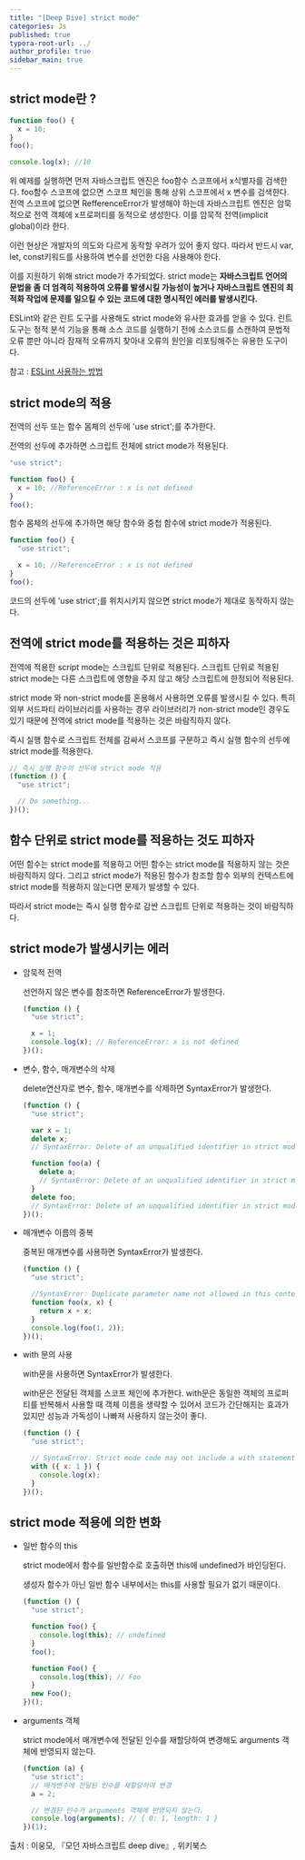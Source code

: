 ```yaml
---
title: "[Deep Dive] strict mode"
categories: Js
published: true
typora-root-url: ../
author_profile: true
sidebar_main: true
---
```


## strict mode란 ?

```javascript
function foo() {
  x = 10;
}
foo();

console.log(x); //10
```

위 예제를 실행하면 먼저 자바스크립트 엔진은 foo함수 스코프에서 x식별자를 검색한다.
foo함수 스코프에 없으면 스코프 체인을 통해 상위 스코프에서 x 변수를 검색한다.
전역 스코프에 없으면 RefferenceError가 발생해야 하는데 자바스크립트 엔진은 암묵적으로 전역 객체에 x프로퍼티를 동적으로 생성한다. 이를 암묵적 전역(implicit global)이라 한다.

이런 현상은 개발자의 의도와 다르게 동작할 우려가 있어 좋지 않다.
따라서 반드시 var, let, const키워드를 사용하여 변수를 선언한 다음 사용해야 한다.

이를 지원하기 위해 strict mode가 추가되었다. strict mode는 **자바스크립트 언어의 문법을 좀 더 엄격히 적용하여 오류를 발생시킬 가능성이 높거나 자바스크립트 엔진의 최적화 작업에 문제를 일으킬 수 있는 코드에 대한 명시적인 에러를 발생시킨다.**

ESLint와 같은 린트 도구를 사용해도 strict mode와 유사한 효과를 얻을 수 있다.
린트 도구는 정적 분석 기능을 통해 소스 코드를 실행하기 전에 소스코드를 스캔하여 문법적 오류 뿐만 아니라 잠재적 오류까지 찾아내 오류의 원인을 리포팅해주는 유용한 도구이다.

참고 : <a href="https://poiemaweb.com/eslint">ESLint 사용하는 방법</a>

## strict mode의 적용

전역의 선두 또는 함수 몸체의 선두에 'use strict';를 추가한다.

전역의 선두에 추가하면 스크립트 전체에 strict mode가 적용된다.

```javascript
"use strict";

function foo() {
  x = 10; //ReferenceError : x is not defined
}
foo();
```

함수 몸체의 선두에 추가하면 해당 함수와 중첩 함수에 strict mode가 적용된다.

```javascript
function foo() {
  "use strict";

  x = 10; //ReferenceError : x is not defined
}
foo();
```

코드의 선두에 'use strict';를 위치시키지 않으면 strict mode가 제대로 동작하지 않는다.

## 전역에 strict mode를 적용하는 것은 피하자

전역에 적용한 script mode는 스크립트 단위로 적용된다. 스크립트 단위로 적용된 strict mode는 다른 스크립트에 영향을 주지 않고 해당 스크립트에 한정되어 적용된다.

strict mode 와 non-strict mode를 혼용해서 사용하면 오류를 발생시킬 수 있다. 특히 외부 서드파티 라이브러리를 사용하는 경우 라이브러리가 non-strict mode인 경우도 있기 때문에 전역에 strict mode를 적용하는 것은 바람직하지 않다.

즉시 실행 함수로 스크립트 전체를 감싸서 스코프를 구분하고 즉시 실행 함수의 선두에 strict mode를 적용한다.

```javascript
// 즉시 실행 함수의 선두에 strict mode 적용
(function () {
  "use strict";

  // Do something...
})();
```

## 함수 단위로 strict mode를 적용하는 것도 피하자

어떤 함수는 strict mode를 적용하고 어떤 함수는 strict mode를 적용하지 않는 것은 바람직하지 않다.
그리고 strict mode가 적용된 함수가 참조할 함수 외부의 컨텍스트에 strict mode를 적용하지 않는다면 문제가 발생할 수 있다.

따라서 strict mode는 즉시 실행 함수로 감싼 스크립트 단위로 적용하는 것이 바람직하다.

## strict mode가 발생시키는 에러

- 암묵적 전역

  선언하지 않은 변수를 참조하면 ReferenceError가 발생한다.

  ```javascript
  (function () {
    "use strict";

    x = 1;
    console.log(x); // ReferenceError: x is not defined
  })();
  ```

- 변수, 함수, 매개변수의 삭제

  delete연산자로 변수, 함수, 매개변수를 삭제하면 SyntaxError가 발생한다.

  ```javascript
  (function () {
    "use strict";

    var x = 1;
    delete x;
    // SyntaxError: Delete of an unqualified identifier in strict mode.

    function foo(a) {
      delete a;
      // SyntaxError: Delete of an unqualified identifier in strict mode.
    }
    delete foo;
    // SyntaxError: Delete of an unqualified identifier in strict mode.
  })();
  ```

- 매개변수 이름의 중복

  중복된 매개변수를 사용하면 SyntaxError가 발생한다.

  ```javascript
  (function () {
    "use strict";

    //SyntaxError: Duplicate parameter name not allowed in this context
    function foo(x, x) {
      return x + x;
    }
    console.log(foo(1, 2));
  })();
  ```

- with 문의 사용

  with문을 사용하면 SyntaxError가 발생한다.

  with문은 전달된 객체를 스코프 체인에 추가한다. with문은 동일한 객체의 프로퍼티를 반복해서 사용할 때 객체 이름을 생략할 수 있어서 코드가 간단해지는 효과가 있지만 성능과 가독성이 나빠져 사용하지 않는것이 좋다.

  ```javascript
  (function () {
    "use strict";

    // SyntaxError: Strict mode code may not include a with statement
    with ({ x: 1 }) {
      console.log(x);
    }
  })();
  ```

## strict mode 적용에 의한 변화

- 일반 함수의 this

  strict mode에서 함수를 일반함수로 호출하면 this에 undefined가 바인딩된다.

  생성자 함수가 아닌 일반 함수 내부에서는 this를 사용할 필요가 없기 때문이다.

  ```javascript
  (function () {
    "use strict";

    function foo() {
      console.log(this); // undefined
    }
    foo();

    function Foo() {
      console.log(this); // Foo
    }
    new Foo();
  })();
  ```

- arguments 객체

  strict mode에서 매개변수에 전달된 인수를 재할당하여 변경해도 arguments 객체에 반영되지 않는다.

  ```javascript
  (function (a) {
    "use strict";
    // 매개변수에 전달된 인수를 재할당하여 변경
    a = 2;

    // 변경된 인수가 arguments 객체에 반영되지 않는다.
    console.log(arguments); // { 0: 1, length: 1 }
  })(1);
  ```

출처 : 이웅모, 『모던 자바스크립트 deep dive』, 위키북스
